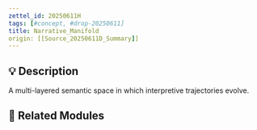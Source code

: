 ```yaml
---
zettel_id: 20250611H
tags: [#concept, #drop-20250611]
title: Narrative_Manifold
origin: [[Source_20250611D_Summary]]
---
```


## 💡 Description
A multi-layered semantic space in which interpretive trajectories evolve.

## 🔗 Related Modules
<!-- Will be filled in during integration pass -->
